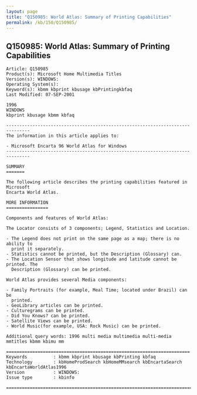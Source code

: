 ```yaml
---
layout: page
title: "Q150985: World Atlas: Summary of Printing Capabilities"
permalink: /kb/150/Q150985/
---
```


## Q150985: World Atlas: Summary of Printing Capabilities

	Article: Q150985
	Product(s): Microsoft Home Multimedia Titles
	Version(s): WINDOWS:
	Operating System(s): 
	Keyword(s): kbmm kbprint kbusage kbPrintingkbfaq
	Last Modified: 07-SEP-2001
	
	1996
	WINDOWS
	kbprint kbusage kbmm kbfaq
	
	-------------------------------------------------------------------------------
	The information in this article applies to:
	
	- Microsoft Encarta 96 World Atlas for Windows 
	-------------------------------------------------------------------------------
	
	SUMMARY
	=======
	
	The following article describes the printing capabilities featured in Microsoft
	Encarta World Atlas.
	
	MORE INFORMATION
	================
	
	Components and features of World Atlas:
	
	The Locator consists of 3 components; Legend, Statistics and Location.
	
	- The Legend does not print on the same page as a map; there is no ability to
	  print it separately.
	- Statistics cannot be printed, but the Description (Glossary) can.
	- The Location Sensor that shows longitude and latitude cannot be printed. The
	  Description (Glossary) can be printed.
	
	World Atlas provides several Media components:
	
	- Family Portraits (for example, Meal Time; located under Brazil) can be
	  printed.
	- GeoLibrary articles can be printed.
	- Culturegrams can be printed.
	- Did You Knows? can be printed.
	- Satellite Views can be printed.
	- World Music(for example, USA: Rock Music) can be printed.
	
	Additional query words: 1996 multi media multimedia multi-media mmtitles kbmm kbimu mm
	
	======================================================================
	Keywords          : kbmm kbprint kbusage kbPrinting kbfaq
	Technology        : kbHomeProdSearch kbHomeMMsearch kbEncartaSearch kbEncartaWorldAtlas1996
	Version           : WINDOWS:
	Issue type        : kbinfo
	
	=============================================================================
	
